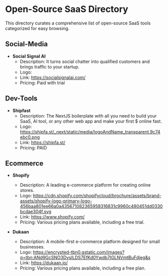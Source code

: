 # Open-Source SaaS Directory

This directory curates a comprehensive list of open-source SaaS tools categorized for easy browsing.

## Social-Media

- **Social Signal AI**
  - Description: It turns social chatter into qualified customers and brings traffic to your startup.
  - Logo: 
  - Link: https://socialsignalai.com/
  - Pricing: Paid with trial

## Dev-Tools

- **Shipfast**
  - Description: The NextJS boilerplate with all you need to build your SaaS, AI tool, or any other web app and make your first $ online fast.
  - Logo: https://shipfa.st/_next/static/media/logoAndName_transparent.9c74ebc0.png
  - Link: https://shipfa.st/
  - Pricing: PAID

## Ecommerce

- **Shopify**
  - Description: A leading e-commerce platform for creating online stores.
  - Logo: https://cdn.shopify.com/shopifycloud/brochure/assets/brand-assets/shopify-logo-primary-logo-456baa801ee66a0a435671082365958316831c9960c480451dd0330bcdae304f.svg
  - Link: https://www.shopify.com/
  - Pricing: Various pricing plans available, including a free trial.

- **Dukaan**
  - Description: A mobile-first e-commerce platform designed for small businesses.
  - Logo: https://encrypted-tbn0.gstatic.com/images?q=tbn:ANd9GcSNO3DvsILDS7EfKd0Ywdb7IGLNVmtBuFdjeg&s
  - Link: https://dukaan.io/
  - Pricing: Various pricing plans available, including a free plan.

